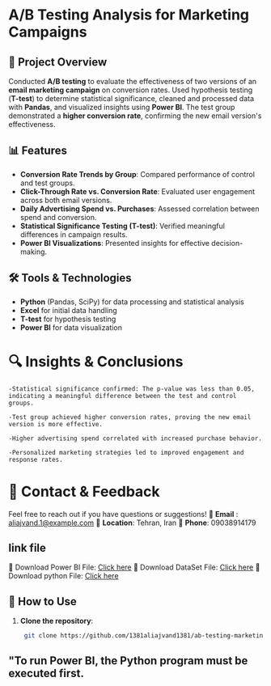 # A/B Testing Analysis for Marketing Campaigns

## 📌 Project Overview
Conducted **A/B testing** to evaluate the effectiveness of two versions of an **email marketing campaign** on conversion rates. Used hypothesis testing (**T-test**) to determine statistical significance, cleaned and processed data with **Pandas**, and visualized insights using **Power BI**. The test group demonstrated a **higher conversion rate**, confirming the new email version's effectiveness.

## 📊 Features
- **Conversion Rate Trends by Group**: Compared performance of control and test groups.
- **Click-Through Rate vs. Conversion Rate**: Evaluated user engagement across both email versions.
- **Daily Advertising Spend vs. Purchases**: Assessed correlation between spend and conversion.
- **Statistical Significance Testing (T-test)**: Verified meaningful differences in campaign results.
- **Power BI Visualizations**: Presented insights for effective decision-making.

## 🛠 Tools & Technologies
- **Python** (Pandas, SciPy) for data processing and statistical analysis  
- **Excel** for initial data handling  
- **T-test** for hypothesis testing  
- **Power BI** for data visualization

# 🔍 Insights & Conclusions

    -Statistical significance confirmed: The p-value was less than 0.05, indicating a meaningful difference between the test and control groups.

    -Test group achieved higher conversion rates, proving the new email version is more effective.
    
    -Higher advertising spend correlated with increased purchase behavior.
    
    -Personalized marketing strategies led to improved engagement and response rates.

# 📩 Contact & Feedback
Feel free to reach out if you have questions or suggestions! 
📧 **Email** : aliajvand.1@example.com 
📍 **Location**: Tehran, Iran 
📱 **Phone**: 09038914179

## link file
📂 Download Power BI File: [Click here](https://drive.google.com/file/d/1M01zqggAgqT9OYN0RgKlJKrRonZ5YsL2/view?usp=drive_link)
📂 Download DataSet File: [Click here](https://drive.google.com/file/d/1iVQKGSCipzhzvWpC_ZUHaeKowT2tE_ip/view?usp=drive_link)
📂 Download python File: [Click here](https://drive.google.com/file/d/1KQMIy0BNNYNgPR1oi8_C5unPLQ9DG_Tp/view?usp=drive_link)


## 🚀 How to Use
1. **Clone the repository**:
   ```bash
    git clone https://github.com/1381aliajvand1381/ab-testing-marketing.git

##  **"To run Power BI, the Python program must be executed first.**

